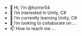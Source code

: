 - 👋 Hi, I’m @horror54
- 👀 I’m interested in Unity, C#
- 🌱 I’m currently learning Unity, C#
- 💞️ I’m looking to collaborate on ...
- 📫 How to reach me ...

<!---
horror54/horror54 is a ✨ special ✨ repository because its `README.md` (this file) appears on your GitHub profile.
You can click the Preview link to take a look at your changes.
--->
